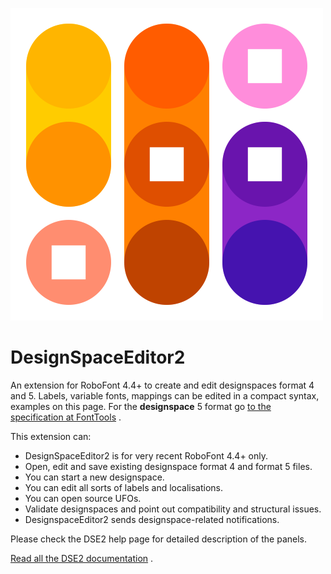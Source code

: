 
![DSE2 location labels icon](assets/toolbar_500_500_icon_location_labels.png)

DesignSpaceEditor2
==================

An extension for RoboFont 4.4+ to create and edit designspaces format 4 and 5. Labels, variable fonts, mappings can be edited in a compact syntax, examples on this page. For the **designspace** 5 format go [to the specification at FontTools](https://fonttools.readthedocs.io/en/latest/designspaceLib/index.html) .

This extension can:

*   DesignSpaceEditor2 is for very recent RoboFont 4.4+ only.
*   Open, edit and save existing designspace format 4 and format 5 files.
*   You can start a new designspace.
*   You can edit all sorts of labels and localisations.
*   You can open source UFOs.
*   Validate designspaces and point out compatibility and structural issues.
*   DesignspaceEditor2 sends designspace-related notifications.

Please check the DSE2 help page for detailed description of the panels.


[Read all the DSE2 documentation](DesignspaceEditor2.roboFontExt/html/index.html) .
